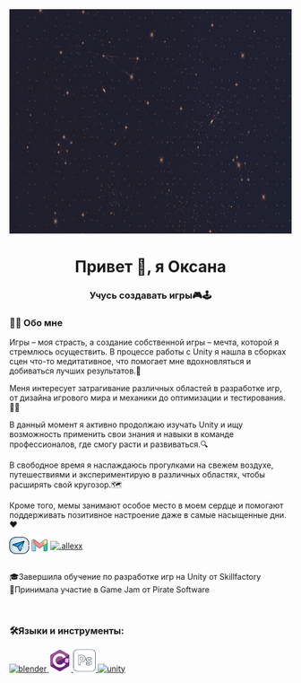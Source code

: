 
<!--
**OksanaOsipova/OksanaOsipova** is a ✨ _special_ ✨ repository because its `README.md` (this file) appears on your GitHub profile.

Here are some ideas to get you started:

- 🔭 I’m currently working on ...
- 🌱 I’m currently learning ...
- 👯 I’m looking to collaborate on ...
- 🤔 I’m looking for help with ...
- 💬 Ask me about ...
- 📫 How to reach me: ...
- 😄 Pronouns: ...
- ⚡ Fun fact: ...
-->


<img height="400" src="https://raw.githubusercontent.com/OksanaOsipova/OksanaOsipova/main/social/profile_header.gif" style="max-width: 100%; display: inline-block;" data-target="animated-image.originalImage">


<h1 align="center">Привет 👋, я Оксана</h1>
<h3 align="center">Учусь создавать игры🎮🕹️</h3>

<h3 align="left" class="heading-element" dir="auto">👩‍💻  Обо мне</h3>

<p align="left" dir="auto">

Игры – моя страсть, а создание собственной игры – мечта, которой я стремлюсь осуществить. В процессе работы с Unity я нашла в сборках сцен что-то медитативное, что помогает мне вдохновляться и добиваться лучших результатов.🔮

Меня интересует затрагивание различных областей в разработке игр, от дизайна игрового мира и механики до оптимизации и тестирования.🕵🏻

В данный момент я активно продолжаю изучать Unity и ищу возможность применить свои знания и навыки в команде профессионалов, где смогу расти и развиваться.🔍

В свободное время я наслаждаюсь прогулками на свежем воздухе, путешествиями и экспериментирую в различных областях, чтобы расширять свой кругозор.🗺️

Кроме того, мемы занимают особое место в моем сердце и помогают поддерживать позитивное настроение даже в самые насыщенные дни.❤️
</p>


<p div align="center" dir="auto">

  <a href="https://t.me/@Oxanalexan" target="blank"><img div align="center" dir="auto" src="https://raw.githubusercontent.com/OksanaOsipova/OksanaOsipova/main/social/telegram.png" alt="Oxanalexan" height="30" width="35" /></a>
  <a href="mailto:alexandrovnaox@gmail.com" target="blank"><img div align="center" dir="auto" src="https://raw.githubusercontent.com/OksanaOsipova/OksanaOsipova/main/social/gmail.png" alt="alexandrovnaox@gmail.com" height="30" width="30" /></a>
  <a href="https://discord.gg/.allexx" target="blank"><img div align="center" dir="auto" src="https://raw.githubusercontent.com/rahuldkjain/github-profile-readme-generator/master/src/images/icons/Social/discord.svg" alt=".allexx" height="40" width="40" /></a>
</p>

<p div align="left" dir="auto">
<br>🎓Завершила обучение по разработке игр на Unity от Skillfactory
<br>🎇Принимала участие в Game Jam от Pirate Software
</p>


<br>
<h3 align="left">🛠Языки и инструменты:</h3>
<p align="left"> <a href="https://www.blender.org/" target="_blank" rel="noreferrer"> <img src="https://download.blender.org/branding/community/blender_community_badge_white.svg" alt="blender" width="40" height="40"/> </а> <a href="https://www.w3schools.com/cs/" target="_blank" rel="noreferrer"> <img src="https://raw.githubusercontent.com/devicons/devicon/master/icons/csharp/csharp-original.svg" alt="csharp" width="40" height="40"/> </а> <a href="https://www.photoshop.com/en" target="_blank" rel="noreferrer"> <img src="https://raw.githubusercontent.com/devicons/devicon/master/icons/photoshop/photoshop-line.svg" alt="photoshop" width="40" height="40"/> </а> <a href="https://unity.com/" target="_blank" rel="noreferrer"> <img src="https://www.vectorlogo.zone/logos/unity3d/unity3d-icon.svg" alt="unity" width="40" height="40"/> </а> </стр>